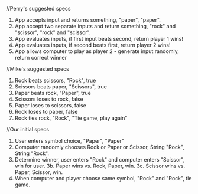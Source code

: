 
//Perry's suggested specs
1. App accepts input and returns something, "paper", "paper".
2. App accept two separate inputs and return something, "rock" and "scissor", "rock" and "scissor".
3. App evaluates inputs, if first input beats second, return player 1 wins!
4. App evaluates inputs, if second beats first, return player 2 wins!
5. App allows computer to play as player 2 - generate input randomly,
return correct winner


//Mike's suggested specs
1. Rock beats scissors, "Rock", true
2. Scissors beats paper, "Scissors", true
3. Paper beats rock, "Paper", true
4. Scissors loses to rock, false
5. Paper loses to scissors, false
6. Rock loses to paper, false
7. Rock ties rock, "Rock", "Tie game, play again"


//Our initial specs
1. User enters symbol choice, "Paper", "Paper"
2. Computer randomly chooses Rock or Paper or Scissor, String "Rock",       String "Rock".
3. Determine winner, user enters "Rock" and computer enters "Scissor", win for user.
  3b. Paper wins vs. Rock, Paper, win.
  3c. Scissor wins vs. Paper, Scissor, win.
4. When computer and player choose same symbol, "Rock" and "Rock", tie game.
